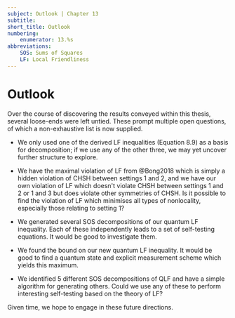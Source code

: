 ```yaml
---
subject: Outlook | Chapter 13
subtitle:
short_title: Outlook 
numbering: 
    enumerator: 13.%s
abbreviations:
    SOS: Sums of Squares
    LF: Local Friendliness
---
```


# Outlook 

Over the course of discovering the results conveyed within this thesis, several loose-ends were left untied. These prompt multiple open questions, of which a non-exhaustive list is now supplied.

- We only used one of the derived LF inequalities (Equation 8.9) as a basis for decomposition; if we use any of the other three, we may yet uncover further structure to explore.

- We have the maximal violation of LF from @Bong2018 which is simply a hidden violation of CHSH between settings $1$ and $2$, and we have our own violation of LF which doesn't violate CHSH between settings $1$ and $2$ or $1$ and $3$ but does violate other symmetries of CHSH. Is it possible to find the violation of LF which minimises all types of nonlocality, especially those relating to setting $1$? 

- We generated several SOS decompositions of our quantum LF inequality. Each of these independently leads to a set of self-testing equations. It would be good to investigate them.

- We found the bound on our new quantum LF inequality. It would be good to find a quantum state and explicit measurement scheme which yields this maximum.

- We identified 5 different SOS decompositions of QLF and have a simple algorithm for generating others. Could we use any of these to perform interesting self-testing based on the theory of LF?

Given time, we hope to engage in these future directions.